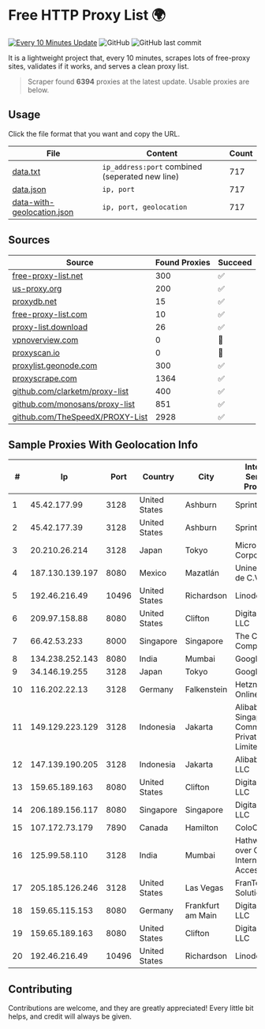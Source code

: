 
# Free HTTP Proxy List 🌍

[![Every 10 Minutes Update](https://github.com/mertguvencli/http-proxy-list/actions/workflows/main.yml/badge.svg?branch=main)](https://github.com/mertguvencli/http-proxy-list/actions/workflows/main.yml)
![GitHub](https://img.shields.io/github/license/mertguvencli/http-proxy-list)
![GitHub last commit](https://img.shields.io/github/last-commit/mertguvencli/http-proxy-list)

It is a lightweight project that, every 10 minutes, scrapes lots of free-proxy sites, validates if it works, and serves a clean proxy list.


> Scraper found **6394** proxies at the latest update. Usable proxies are below.

## Usage

Click the file format that you want and copy the URL.


|File|Content|Count|
|----|-------|-----|
|[data.txt](https://raw.githubusercontent.com/mertguvencli/http-proxy-list/main/proxy-list/data.txt)|`ip_address:port` combined (seperated new line)|717|
|[data.json](https://raw.githubusercontent.com/mertguvencli/http-proxy-list/main/proxy-list/data.json)|`ip, port`|717|
|[data-with-geolocation.json](https://raw.githubusercontent.com/mertguvencli/http-proxy-list/main/proxy-list/data-with-geolocation.json)|`ip, port, geolocation`|717|

## Sources

|Source|Found Proxies|Succeed|
|------|-------------|-------|
|[free-proxy-list.net](https://free-proxy-list.net)|300|✅|
|[us-proxy.org](https://www.us-proxy.org)|200|✅|
|[proxydb.net](http://proxydb.net)|15|✅|
|[free-proxy-list.com](https://free-proxy-list.com/?page=&port=&type%5B%5D=http&type%5B%5D=https&up_time=0&search=Search)|10|✅|
|[proxy-list.download](https://www.proxy-list.download/HTTP)|26|✅|
|[vpnoverview.com](https://vpnoverview.com/privacy/anonymous-browsing/free-proxy-servers)|0|🚫|
|[proxyscan.io](https://www.proxyscan.io)|0|🚫|
|[proxylist.geonode.com](https://proxylist.geonode.com/api/proxy-list?limit=300&page=1&sort_by=lastChecked&sort_type=desc&protocols=http,https)|300|✅|
|[proxyscrape.com](https://api.proxyscrape.com/v2/?request=displayproxies&protocol=http&timeout=10000&country=all&ssl=all&anonymity=all)|1364|✅|
|[github.com/clarketm/proxy-list](https://raw.githubusercontent.com/clarketm/proxy-list/master/proxy-list-raw.txt)|400|✅|
|[github.com/monosans/proxy-list](https://raw.githubusercontent.com/monosans/proxy-list/main/proxies/http.txt)|851|✅|
|[github.com/TheSpeedX/PROXY-List](https://raw.githubusercontent.com/TheSpeedX/PROXY-List/master/http.txt)|2928|✅|


## Sample Proxies With Geolocation Info

|#|Ip|Port|Country|City|Internet Service Provider|
|-|--|----|-------|----|-------------------------|
|1|45.42.177.99|3128|United States|Ashburn|Sprint|
|2|45.42.177.39|3128|United States|Ashburn|Sprint|
|3|20.210.26.214|3128|Japan|Tokyo|Microsoft Corporation|
|4|187.130.139.197|8080|Mexico|Mazatlán|Uninet S.A. de C.V.|
|5|192.46.216.49|10496|United States|Richardson|Linode, LLC|
|6|209.97.158.88|8080|United States|Clifton|DigitalOcean, LLC|
|7|66.42.53.233|8000|Singapore|Singapore|The Constant Company|
|8|134.238.252.143|8080|India|Mumbai|Google LLC|
|9|34.146.19.255|3128|Japan|Tokyo|Google LLC|
|10|116.202.22.13|3128|Germany|Falkenstein|Hetzner Online GmbH|
|11|149.129.223.129|3128|Indonesia|Jakarta|Alibaba.com Singapore E-Commerce Private Limited|
|12|147.139.190.205|3128|Indonesia|Jakarta|Alibaba.com LLC|
|13|159.65.189.163|8080|United States|Clifton|DigitalOcean, LLC|
|14|206.189.156.117|8080|Singapore|Singapore|DigitalOcean, LLC|
|15|107.172.73.179|7890|Canada|Hamilton|ColoCrossing|
|16|125.99.58.110|3128|India|Mumbai|Hathway IP over Cable Internet Access|
|17|205.185.126.246|3128|United States|Las Vegas|FranTech Solutions|
|18|159.65.115.153|8080|Germany|Frankfurt am Main|DigitalOcean, LLC|
|19|159.65.189.163|8080|United States|Clifton|DigitalOcean, LLC|
|20|192.46.216.49|10496|United States|Richardson|Linode, LLC|



## Contributing

Contributions are welcome, and they are greatly appreciated! Every
little bit helps, and credit will always be given.

